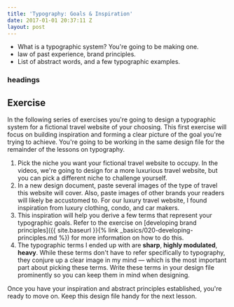 ```yaml
---
title: 'Typography: Goals & Inspiration'
date: 2017-01-01 20:37:11 Z
layout: post
---
```


* What is a typographic system? You're going to be making one.
* law of past experience, brand principles.
* List of abstract words, and a few typographic examples.

### headings

<!--more-->
## Exercise
In the following series of exercises you're going to design a typographic system for a fictional travel website of your choosing. This first exercise will focus on building inspiration and forming a clear picture of the goal you're trying to achieve. You're going to be working in the same design file for the remainder of the lessons on typography.

1. Pick the niche you want your fictional travel website to occupy. In the videos, we're going
to design for a more luxurious travel website, but you can pick a different niche to challenge yourself.
2. In a new design document, paste several images of the type of travel this website will
cover. Also, paste images of other brands your readers will likely be accustomed to.
For our luxury travel website, I found inspiration from luxury clothing, condo, and car makers.
3. This inspiration will help you derive a few terms that represent your typographic goals. Refer to the exercise
on [developing brand principles]({{ site.baseurl }}{% link _basics/020-developing-principles.md %})
for more information on how to do this.
4. The typographic terms I ended up with are **sharp**, **highly modulated**, **heavy**. While these terms don't have to refer specifically to typography, they conjure up a clear image in my mind — which is the most important part about picking these terms. Write these terms in your design file prominently so you can keep them in mind when designing.

Once you have your inspiration and abstract principles established, you're ready to move on. Keep this design file handy for the next lesson.
